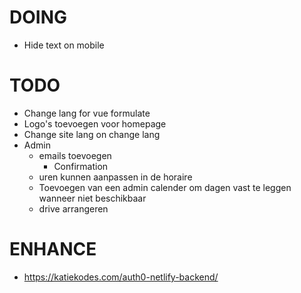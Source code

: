 # DOING
- Hide text on mobile
# TODO
- Change lang for vue formulate
- Logo's toevoegen voor homepage
- Change site lang on change lang
- Admin
    - emails toevoegen
        - Confirmation
    - uren kunnen aanpassen in de horaire
    - Toevoegen van een admin calender om dagen vast te leggen wanneer niet beschikbaar
    - drive arrangeren

# ENHANCE
- https://katiekodes.com/auth0-netlify-backend/
